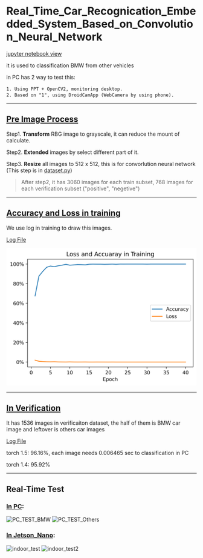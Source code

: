 # Real_Time_Car_Recognication_Embedded_System_Based_on_Convolution_Neural_Network

[jupyter notebook view](./CNN.ipynb)

it is used to classification BMW from other vehicles

in PC has 2 way to test this:
    
    1. Using PPT + OpenCV2, monitoring desktop.
    2. Based on "1", using DroidCamApp (WebCamera by using phone).


---

## [Pre Image Process](./packages/prepare.py)

Step1. **Transform** RBG image to grayscale, it can reduce the mount of calculate.

Step2. **Extended** images by select different part of it.

Step3. **Resize** all images to 512 x 512, this is for convorlution neural network (This step is in [dataset.py](./packages/dataset.py))


> After step2, it has 3060 images for each train subset, 768 images for each verification subset ("positive", "negetive")

----

## [Accuracy and Loss in training](./Loss_Acc_Visualization.py)

We use log in training to draw this images.

[Log File](./result/train.log)


![Acc_and_Loss](./images/Loss_and_Accuracy_in_Training.png)

---

## [In Verification](./verificaiton.py)

It has 1536 images in verificaiton dataset, the half of them is BMW car image and leftover is others car images

[Log File](./result/verification.log)

torch 1.5: 96.16%, each image needs 0.006465 sec to classification in PC

torch 1.4: 95.92%

---

## Real-Time Test
### [In PC](./Real-Time-test/PC.py):
![PC_TEST_BMW](./images/PC_TEST_BMW.png)
![PC_TEST_Others](./images/PC_TEST_Others.png)
### [In Jetson_Nano](./Real-Time-test/Jetson_Nano.py):
![indoor_test](./images/indoor_test.jpg)
![indoor_test2](./images/indoor_test2.jpg)